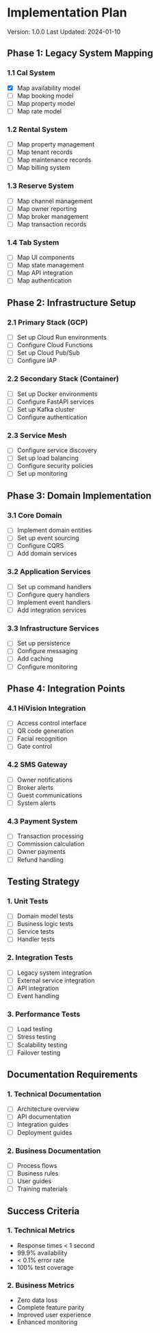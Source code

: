 # Implementation Plan
Version: 1.0.0
Last Updated: 2024-01-10

## Phase 1: Legacy System Mapping

### 1.1 Cal System
- [x] Map availability model
- [ ] Map booking model
- [ ] Map property model
- [ ] Map rate model

### 1.2 Rental System
- [ ] Map property management
- [ ] Map tenant records
- [ ] Map maintenance records
- [ ] Map billing system

### 1.3 Reserve System
- [ ] Map channel management
- [ ] Map owner reporting
- [ ] Map broker management
- [ ] Map transaction records

### 1.4 Tab System
- [ ] Map UI components
- [ ] Map state management
- [ ] Map API integration
- [ ] Map authentication

## Phase 2: Infrastructure Setup

### 2.1 Primary Stack (GCP)
- [ ] Set up Cloud Run environments
- [ ] Configure Cloud Functions
- [ ] Set up Cloud Pub/Sub
- [ ] Configure IAP

### 2.2 Secondary Stack (Container)
- [ ] Set up Docker environments
- [ ] Configure FastAPI services
- [ ] Set up Kafka cluster
- [ ] Configure authentication

### 2.3 Service Mesh
- [ ] Configure service discovery
- [ ] Set up load balancing
- [ ] Configure security policies
- [ ] Set up monitoring

## Phase 3: Domain Implementation

### 3.1 Core Domain
- [ ] Implement domain entities
- [ ] Set up event sourcing
- [ ] Configure CQRS
- [ ] Add domain services

### 3.2 Application Services
- [ ] Set up command handlers
- [ ] Configure query handlers
- [ ] Implement event handlers
- [ ] Add integration services

### 3.3 Infrastructure Services
- [ ] Set up persistence
- [ ] Configure messaging
- [ ] Add caching
- [ ] Configure monitoring

## Phase 4: Integration Points

### 4.1 HiVision Integration
- [ ] Access control interface
- [ ] QR code generation
- [ ] Facial recognition
- [ ] Gate control

### 4.2 SMS Gateway
- [ ] Owner notifications
- [ ] Broker alerts
- [ ] Guest communications
- [ ] System alerts

### 4.3 Payment System
- [ ] Transaction processing
- [ ] Commission calculation
- [ ] Owner payments
- [ ] Refund handling

## Testing Strategy

### 1. Unit Tests
- [ ] Domain model tests
- [ ] Business logic tests
- [ ] Service tests
- [ ] Handler tests

### 2. Integration Tests
- [ ] Legacy system integration
- [ ] External service integration
- [ ] API integration
- [ ] Event handling

### 3. Performance Tests
- [ ] Load testing
- [ ] Stress testing
- [ ] Scalability testing
- [ ] Failover testing

## Documentation Requirements

### 1. Technical Documentation
- [ ] Architecture overview
- [ ] API documentation
- [ ] Integration guides
- [ ] Deployment guides

### 2. Business Documentation
- [ ] Process flows
- [ ] Business rules
- [ ] User guides
- [ ] Training materials

## Success Criteria

### 1. Technical Metrics
- Response times < 1 second
- 99.9% availability
- < 0.1% error rate
- 100% test coverage

### 2. Business Metrics
- Zero data loss
- Complete feature parity
- Improved user experience
- Enhanced monitoring
